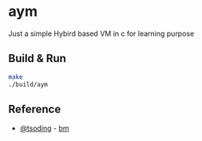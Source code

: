 # aym

Just a simple Hybird based VM in c for learning purpose

## Build & Run

```bash
make
./build/aym
```

## Reference

- [@tsoding](https://github.com/tsoding/) - [bm](https://github.com/tsoding/bm/)
